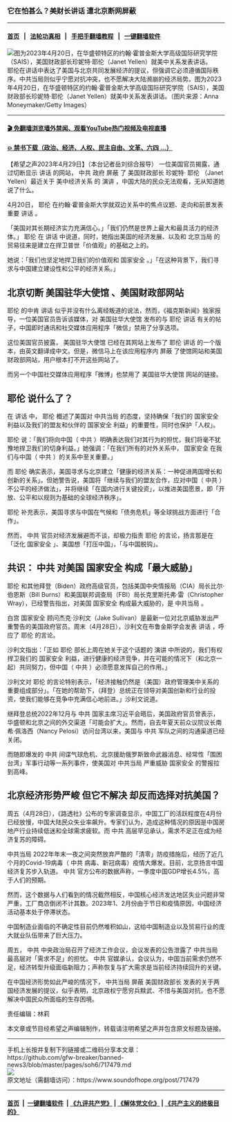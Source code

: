 ### 它在怕甚么？美财长讲话 遭北京断网屏蔽
------------------------

#### [首页](https://github.com/gfw-breaker/banned-news3/blob/master/README.md) &nbsp;&nbsp;|&nbsp;&nbsp; [法轮功真相](https://github.com/begood0513/basic/blob/master/README.md)  &nbsp;&nbsp;|&nbsp;&nbsp; [手把手翻墙教程](https://github.com/gfw-breaker/guides/wiki)  &nbsp;&nbsp;|&nbsp;&nbsp; [一键翻墙软件](https://github.com/gfw-breaker/nogfw/blob/master/README.md)  



<div><img alt="图为2023年4月20日，在华盛顿特区的约翰·霍普金斯大学高级国际研究学院（SAIS），美国财政部长珍妮特·耶伦（Janet Yellen）就美中关系发表讲话。" src="https://img.soundofhope.org/2023-04/1682789508230.jpg"/>
<br/><figcaption class="caption">
 耶伦在讲话中表达了美国与北京共同发展经济的提议，但强调它必须遵循国际秩序。中共当局则似乎宁愿对抗冲突，也不愿解决大陆濒崩的经济局势。图为2023年4月20日，在华盛顿特区的约翰·霍普金斯大学高级国际研究学院（SAIS），美国财政部长珍妮特·耶伦（Janet Yellen）就美中关系发表讲话。（图片来源：Anna Moneymaker/Getty Images）
</figcaption></div><hr/>

#### [ 🎬  免翻墙浏览墙外禁闻、观看YouTube热门视频及电视直播](https://github.com/gfw-breaker/HelloWorld)

#### [ 💥  禁书下载（政治、经济、人权、民主自由、文革、六四 ...）](https://github.com/gfw-breaker/books/blob/master/README.md)

<div><div class="Content__Wrapper sc-1bvya0-0 elmmKw article_body" data-checkusr="" itemprop="articleBody">
 <div id="post_place_1">
 </div>
 <p class="meta-top">
  <span class="meta">
   【希望之声2023年4月29日】（本台记者岳刘综合报导）
  </span>
  一位美国官员揭露，通过切断显示
  <ok href="/term/110711">
   讲话
  </ok>
  的网站，
  <ok href="/term/1059">
   中共
  </ok>
  政府
  <ok href="/term/83199">
   屏蔽
  </ok>
  了
  <ok href="/term/45040">
   美国财政部长
  </ok>
  珍妮特·
  <ok href="/term/14862">
   耶伦
  </ok>
  （Janet Yellen）最近关于
  <ok href="/term/57452">
   美中经济关系
  </ok>
  的
  <ok href="/term/34575">
   演讲
  </ok>
  ，中国大陆的民众无法观看，无从知道她说了什么。
 </p>
 <p>
  4月20日，
  <ok href="/term/14862">
   耶伦
  </ok>
  在约翰·霍普金斯大学就双边关系中的焦点议题、走向和前景发表重要
  <ok href="/term/110711">
   讲话
  </ok>
  。
 </p>
 <p>
  「美国对其长期经济实力充满信心。」「我们仍然是世界上最大和最具活力的经济体。」
  <ok href="/term/14862">
   耶伦
  </ok>
  在
  <ok href="/term/110711">
   讲话
  </ok>
  中说道，同时，她指出美国的经济发展、以及和
  <ok href="/term/1252">
   北京当局
  </ok>
  的贸易往来是建立在捍卫普世「价值观」的基础之上的。
 </p>
 <p>
  她说：「我们也坚定地捍卫我们的价值观和
  <ok href="/term/3085">
   国家安全
  </ok>
  。」「在这种背景下，我们寻求与中国建立建设性和公平的经济关系。」
 </p>
 <h2>
  <strong>
   北京切断
   <ok href="/term/94839">
    美国驻华大使馆
   </ok>
   、美国财政部网站
  </strong>
 </h2>
 <p>
  <ok href="/term/14862">
   耶伦
  </ok>
  的中肯
  <ok href="/term/110711">
   讲话
  </ok>
  似乎并没有什么离经叛道的说法，然而，《福克斯新闻》独家报导，一位美国官员告诉该媒体，对
  <ok href="/term/94839">
   美国驻华大使馆
  </ok>
  发布的与
  <ok href="/term/14862">
   耶伦
  </ok>
  <ok href="/term/110711">
   讲话
  </ok>
  有关的帖子，中国即时通讯和社交媒体应用程序「微信」禁用了分享选项。
 </p>
 <p>
  这位美国官员披露，
  <ok href="/term/94839">
   美国驻华大使馆
  </ok>
  已经在其网站上发布了
  <ok href="/term/14862">
   耶伦
  </ok>
  <ok href="/term/110711">
   讲话
  </ok>
  的一个版本，由英文翻译成中文。但是，微信马上在该应用程序内
  <ok href="/term/83199">
   屏蔽
  </ok>
  了使馆网站和美国财政部网站，用户根本打不开这些网站了。
 </p>
 <p>
  而另一个中国社交媒体应用程序「微博」也禁用了
  <ok href="/term/94839">
   美国驻华大使馆
  </ok>
  网站的链接。
 </p>
 <h2>
  <strong>
   <ok href="/term/14862">
    耶伦
   </ok>
   说什么了？
  </strong>
 </h2>
 <p>
  在
  <ok href="/term/110711">
   讲话
  </ok>
  中，
  <ok href="/term/14862">
   耶伦
  </ok>
  概述了美国对
  <ok href="/term/25929">
   中共当局
  </ok>
  的态度，坚持确保「我们的
  <ok href="/term/3085">
   国家安全
  </ok>
  利益以及我们的盟友和伙伴的
  <ok href="/term/3085">
   国家安全
  </ok>
  利益」的重要性，同时也保护「人权」。
 </p>
 <p>
  <ok href="/term/14862">
   耶伦
  </ok>
  说：「我们将向中国（
  <ok href="/term/1059">
   中共
  </ok>
  ）明确表达我们对其行为的担忧，我们将毫不犹豫地捍卫我们的切身利益。」她强调：「在我们所有的对外关系中，
  <ok href="/term/3085">
   国家安全
  </ok>
  在我们与中国（
  <ok href="/term/1059">
   中共
  </ok>
  ）的关系中至关重要。」
 </p>
 <p>
  而
  <ok href="/term/14862">
   耶伦
  </ok>
  确实表示，美国寻求与北京建立「健康的经济关系：一种促进两国增长和创新的关系」。但她警告说，美国将「继续与我们的盟友合作，应对中国（
  <ok href="/term/1059">
   中共
  </ok>
  ）不公平的经济做法」，并将继续「在国内进行关键投资」，以推进美国愿景，即「开放、公平和以规则为基础的全球经济秩序」。
 </p>
 <p>
  <ok href="/term/14862">
   耶伦
  </ok>
  补充表示，美国寻求与中国在气候和「债务危机」等全球挑战方面进行「合作」。
 </p>
 <p>
  然而，
  <ok href="/term/1059">
   中共
  </ok>
  官员对经济发展避而不谈，却极力指责
  <ok href="/term/14862">
   耶伦
  </ok>
  的言论，扬言那是在「泛化
  <ok href="/term/3085">
   国家安全
  </ok>
  」、美国想「打压中国」，「与中国脱钩」。
 </p>
 <h2>
  <strong>
   共识：
   <ok href="/term/1059">
    中共
   </ok>
   对美国
   <ok href="/term/3085">
    国家安全
   </ok>
   构成「最大威胁」
  </strong>
 </h2>
 <p>
  <ok href="/term/14862">
   耶伦
  </ok>
  和其他拜登（Biden）政府高级官员，包括美国中央情报局（CIA）局长比尔·伯恩斯（Bill Burns）和美国联邦调查局（FBI）局长克里斯托弗·雷（Christopher Wray），已经警告指出，对美国
  <ok href="/term/3085">
   国家安全
  </ok>
  构成最大威胁的，是
  <ok href="/term/25929">
   中共当局
  </ok>
  。
 </p>
 <p>
  白宫
  <ok href="/term/3085">
   国家安全
  </ok>
  顾问杰克·沙利文（Jake Sullivan）是最新一位对北京威胁发出严重警告的美国政府官员。周末（4月28日），沙利文在布鲁金斯学会发表
  <ok href="/term/110711">
   讲话
  </ok>
  ，呼应了
  <ok href="/term/14862">
   耶伦
  </ok>
  的言论。
 </p>
 <p>
  沙利文指出：「正如
  <ok href="/term/14862">
   耶伦
  </ok>
  部长上周在她关于这个话题的
  <ok href="/term/34575">
   演讲
  </ok>
  中所说的，我们有权捍卫我们的
  <ok href="/term/3085">
   国家安全
  </ok>
  利益，进行健康的经济竞争，并在可能的情况下（和北京一起）共同努力，但中国（
  <ok href="/term/1059">
   中共
  </ok>
  ）必须愿意发挥自己的作用。」
 </p>
 <p>
  沙利文对
  <ok href="/term/14862">
   耶伦
  </ok>
  的言论特别表示，「经济接触仍然是（美国）政府管理美中关系的重要组成部分」。「在她的帮助下，（拜登）总统正在领导对美国创新和行业的投资，使我们能够在竞争中充满信心地前进。」沙利文说道。
 </p>
 <p>
  继拜登总统2022年12月与
  <ok href="/term/1059">
   中共
  </ok>
  国家主席习近平会晤后，美国政府官员曾表示，华盛顿和北京之间的外交渠道「可能会扩大」。然而，自去年夏天前众议院议长南希·佩洛西（Nancy Pelosi）访问台湾以来，美国与
  <ok href="/term/1059">
   中共
  </ok>
  军队之间的沟通渠道已经关闭。
 </p>
 <p>
  而随即爆发的
  <ok href="/term/1059">
   中共
  </ok>
  间谍气球危机、北京援助俄罗斯致命武器消息、经常性「围困台湾」军事行动等一系列事件，使美国对
  <ok href="/term/25929">
   中共当局
  </ok>
  严重威胁
  <ok href="/term/3085">
   国家安全
  </ok>
  的警报拉到高峰。
 </p>
 <h2>
  <strong>
   北京经济形势严峻 但它不解决 却反而选择对抗美国？
  </strong>
 </h2>
 <p>
  周五（4月28日），《路透社》公布的专家调查显示，中国工厂的活跃程度在4月份已经放慢，中国大陆民众失业率飙升。专家们认为，造成这种情况的原因是中国房地产行业持续低迷和全球需求疲软。而
  <ok href="/term/1059">
   中共
  </ok>
  高层罕见承认，需求不足正在成为经济复苏的障碍。
 </p>
 <p>
  <ok href="/term/25929">
   中共当局
  </ok>
  2022年年末一夜之间突然放弃严酷的「清零」防疫措施后，经历了近几个月的Covid-19病毒（
  <ok href="/term/1059">
   中共
  </ok>
  病毒、新冠病毒）疫情大爆发。目前，北京扬言中国经济复苏步入轨道。
  <ok href="/term/1059">
   中共
  </ok>
  官方公布的数据声称，一季度中国GDP增长4.5%，高于人们的预期。
 </p>
 <p>
  然而，这个数据与人们看到的情况截然相反，中国核心经济发达地区失业问题非常严重，工厂商店倒闭不计其数。2023年1、2月份由于节日和疫情原因，中国经济活动基本处于停滞状态。
 </p>
 <p>
  中国制造业面临的不确定性目前仍然堆积如山，这给中国制造业以及贸易行业的庞大就业队伍带来了巨大压力。
 </p>
 <p>
  周五，
  <ok href="/term/1059">
   中共
  </ok>
  中央政治局召开了经济工作会议，会议发表的公告泄露了
  <ok href="/term/25929">
   中共当局
  </ok>
  最高层对「需求不足」的担忧。
  <ok href="/term/1059">
   中共
  </ok>
  官媒承认，会议认为，中国当前需求仍然不足，经济转型升级面临新阻力；声称恢复与扩大需求是当前经济持续回升的关键。
 </p>
 <p>
  在中国经济形势如此严峻的情况下，
  <ok href="/term/25929">
   中共当局
  </ok>
  <ok href="/term/83199">
   屏蔽
  </ok>
  <ok href="/term/45040">
   美国财政部长
  </ok>
  发表的关于两国经济发展的提议，似乎表明，北京政权宁愿穷兵黩武、不惜与美国对抗，也不愿解决中国民众所面临的生存困境。
 </p>
 <p class="meta-btm">
  责任编辑：林莉
 </p>
 <p class="meta-btm">
  本文章或节目经希望之声编辑制作，转载请注明希望之声并包含原文标题及链接。
 </p>
</div>
</div>
<hr/>
手机上长按并复制下列链接或二维码分享本文章：<br/>
https://github.com/gfw-breaker/banned-news3/blob/master/pages/soh6/717479.md <br/>
<a href='https://github.com/gfw-breaker/banned-news3/blob/master/pages/soh6/717479.md'><img src='https://github.com/gfw-breaker/banned-news3/blob/master/pages/soh6/717479.md.png'/></a> <br/>
原文地址（需翻墙访问）：https://www.soundofhope.org/post/717479


------------------------
#### [首页](https://github.com/gfw-breaker/banned-news3/blob/master/README.md) &nbsp;|&nbsp; [一键翻墙软件](https://github.com/gfw-breaker/nogfw/blob/master/README.md) &nbsp;| [《九评共产党》](https://github.com/gfw-breaker/9ping.md/blob/master/README.md#九评之一评共产党是什么) | [《解体党文化》](https://github.com/gfw-breaker/jtdwh.md/blob/master/README.md) | [《共产主义的终极目的》](https://github.com/gfw-breaker/gczydzjmd.md/blob/master/README.md)


<img src='http://gfw-breaker.win/banned-news3/pages/soh6/717479.md' width='0px' height='0px'/>